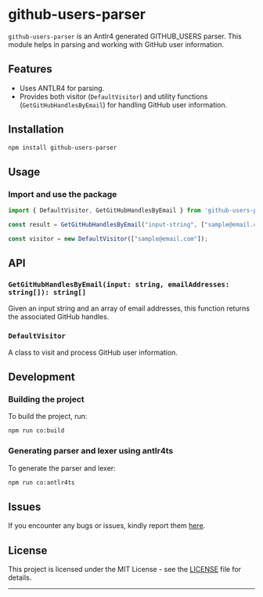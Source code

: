 # github-users-parser

`github-users-parser` is an Antlr4 generated GITHUB_USERS parser. This module helps in parsing and working with GitHub user information.

## Features

- Uses ANTLR4 for parsing.
- Provides both visitor (`DefaultVisitor`) and utility functions (`GetGitHubHandlesByEmail`) for handling GitHub user information.

## Installation

```bash
npm install github-users-parser
```

## Usage

### Import and use the package

```typescript
import { DefaultVisitor, GetGitHubHandlesByEmail } from 'github-users-parser';

const result = GetGitHubHandlesByEmail("input-string", ["sample@email.com"]);

const visitor = new DefaultVisitor(["sample@email.com"]);
```

## API

### `GetGitHubHandlesByEmail(input: string, emailAddresses: string[]): string[]`

Given an input string and an array of email addresses, this function returns the associated GitHub handles.

### `DefaultVisitor`

A class to visit and process GitHub user information.

## Development

### Building the project

To build the project, run:

```bash
npm run co:build
```

### Generating parser and lexer using antlr4ts

To generate the parser and lexer:

```bash
npm run co:antlr4ts
```

## Issues

If you encounter any bugs or issues, kindly report them [here](https://github.com/emmett08/github-codeowners-parser/issues).

## License

This project is licensed under the MIT License - see the [LICENSE](LICENSE) file for details.

---
